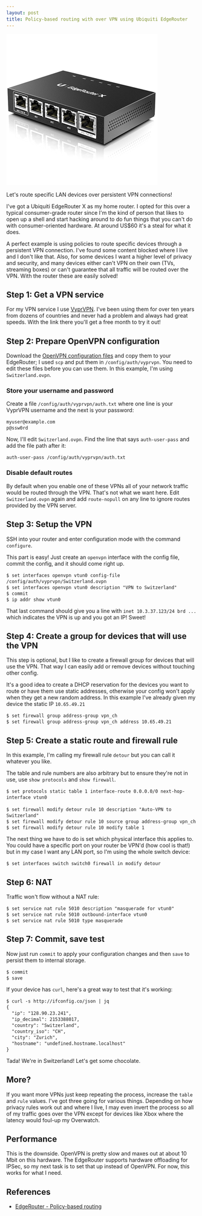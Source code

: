 ```yaml
---
layout: post
title: Policy-based routing with over VPN using Ubiquiti EdgeRouter
---
```


![edgerouterx](/images/er-x.png)

Let's route specific LAN devices over persistent VPN connections!

<!--more-->

I've got a Ubiquiti EdgeRouter X as my home router. I opted for this over a typical consumer-grade router since I'm the kind of person that likes to open up a shell and start hacking around to do fun things that you can't do with consumer-oriented hardware. At around US$60 it's a steal for what it does.


A perfect example is using policies to route specific devices through a persistent VPN connection. I've found some content blocked where I live and I don't like that. Also, for some devices I want a higher level of privacy and security, and many devices either can't VPN on their own (TVs, streaming boxes) or can't guarantee that all traffic will be routed over the VPN. With the router these are easily solved!

## Step 1: Get a VPN service

For my VPN service I use [VyprVPN]. I've been using them for over ten years from dozens of countries and never had a problem and always had great speeds. With the link there you'll get a free month to try it out!

## Step 2: Prepare OpenVPN configuration

Download the [OpenVPN configuration files] and copy them to your EdgeRouter; I used `scp` and put them in `/config/auth/vyprvpn`. You need to edit these files before you can use them. In this example, I'm using `Switzerland.ovpn`.

### Store your username and password

Create a file `/config/auth/vyprvpn/auth.txt` where one line is your VyprVPN username and the next is your password:

```
myuser@example.com
p@ssw0rd
```

Now, I'll edit `Switzerland.ovpn`. Find the line that says `auth-user-pass` and add the file path after it:

```
auth-user-pass /config/auth/vyprvpn/auth.txt
```

### Disable default routes

By default when you enable one of these VPNs all of your network traffic would be routed through the VPN. That's not what we want here. Edit `Switzerland.ovpn` again and add `route-nopull` on any line to ignore routes provided by the VPN server.


## Step 3: Setup the VPN

SSH into your router and enter configuration mode with the command `configure`.

This part is easy! Just create an `openvpn` interface with the config file, commit the config, and it should come right up.

```
$ set interfaces openvpn vtun0 config-file /config/auth/vyprvpn/Switzerland.ovpn
$ set interfaces openvpn vtun0 description "VPN to Switzerland"
$ commit
$ ip addr show vtun0
```

That last command should give you a line with `inet 10.3.37.123/24 brd ...` which indicates the VPN is up and you got an IP! Sweet!

## Step 4: Create a group for devices that will use the VPN

This step is optional, but I like to create a firewall group for devices that will use the VPN. That way I can easily add or remove devices without touching other config.

It's a good idea to create a DHCP reservation for the devices you want to route or have them use static addresses, otherwise your config won't apply when they get a new random address. In this example I've already given my device the static IP `10.65.49.21`

```
$ set firewall group address-group vpn_ch
$ set firewall group address-group vpn_ch address 10.65.49.21
```

## Step 5: Create a static route and firewall rule

In this example, I'm calling my firewall rule `detour` but you can call it whatever you like.

The table and rule numbers are also arbitrary but to ensure they're not in use, use `show protocols` and `show firewall`.

```
$ set protocols static table 1 interface-route 0.0.0.0/0 next-hop-interface vtun0

$ set firewall modify detour rule 10 description "Auto-VPN to Switzerland"
$ set firewall modify detour rule 10 source group address-group vpn_ch
$ set firewall modify detour rule 10 modify table 1
```

The next thing we have to do is set which physical interface this applies to. You could have a specific port on your router be VPN'd (how cool is that!) but in my case I want any LAN port, so I'm using the whole switch device:

```
$ set interfaces switch switch0 firewall in modify detour
```

## Step 6: NAT

Traffic won't flow without a NAT rule:

```
$ set service nat rule 5010 description "masquerade for vtun0"
$ set service nat rule 5010 outbound-interface vtun0
$ set service nat rule 5010 type masquerade
```

## Step 7: Commit, save test

Now just run `commit` to apply your configuration changes and then `save` to persist them to internal storage.

```
$ commit
$ save
```

If your device has `curl`, here's a great way to test that it's working:

```
$ curl -s http://ifconfig.co/json | jq
{
  "ip": "128.90.23.241",
  "ip_decimal": 2153388017,
  "country": "Switzerland",
  "country_iso": "CH",
  "city": "Zurich",
  "hostname": "undefined.hostname.localhost"
}
```

Tada! We're in Switzerland! Let's get some chocolate.

## More?

If you want more VPNs just keep repeating the process, increase the `table` and `rule` values. I've got three going for various things. Depending on how privacy rules work out and where I live, I may even invert the process so all of my traffic goes over the VPN except for devices like Xbox where the latency would foul-up my Overwatch.

## Performance

This is the downside. OpenVPN is pretty slow and maxes out at about 10 Mbit on this hardware. The EdgeRouter supports hardware offloading for IPSec, so my next task is to set that up instead of OpenVPN. For now, this works for what I need.

## References

* [EdgeRouter - Policy-based routing](https://help.ubnt.com/hc/en-us/articles/204952274-EdgeRouter-Policy-based-routing-source-address-based-)

[VyprVPN]: https://www.goldenfrog.com/vyprvpn/refer-a-friend/get-a-free-month?ar=7nd15bf8jgv59_1
[OpenVPN configuration files]: https://support.goldenfrog.com/hc/en-us/articles/225607167-Where-can-I-find-the-OpenVPN-files-
